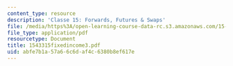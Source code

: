 ```yaml
---
content_type: resource
description: 'Classe 15: Forwards, Futures & Swaps'
file: /media/https%3A/open-learning-course-data-rc.s3.amazonaws.com/15-433-investments-spring-2003/abfe7b1a57a66c6daf4c6380b8ef617e_1543315fixedincome3.pdf
file_type: application/pdf
resourcetype: Document
title: 1543315fixedincome3.pdf
uid: abfe7b1a-57a6-6c6d-af4c-6380b8ef617e
---
```

